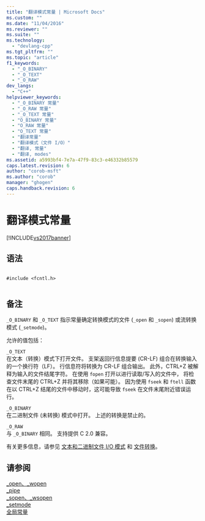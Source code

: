 ```yaml
---
title: "翻译模式常量 | Microsoft Docs"
ms.custom: ""
ms.date: "11/04/2016"
ms.reviewer: ""
ms.suite: ""
ms.technology: 
  - "devlang-cpp"
ms.tgt_pltfrm: ""
ms.topic: "article"
f1_keywords: 
  - "_O_BINARY"
  - "_O_TEXT"
  - "_O_RAW"
dev_langs: 
  - "C++"
helpviewer_keywords: 
  - "_O_BINARY 常量"
  - "_O_RAW 常量"
  - "_O_TEXT 常量"
  - "O_BINARY 常量"
  - "O_RAW 常量"
  - "O_TEXT 常量"
  - "翻译常量"
  - "翻译模式（文件 I/O）"
  - "翻译, 常量"
  - "翻译, modes"
ms.assetid: a5993bf4-7e7a-47f9-83c3-e46332b85579
caps.latest.revision: 6
author: "corob-msft"
ms.author: "corob"
manager: "ghogen"
caps.handback.revision: 6
---
```

# 翻译模式常量
[!INCLUDE[vs2017banner](../assembler/inline/includes/vs2017banner.md)]

## 语法  
  
```  
  
#include <fcntl.h>  
  
```  
  
## 备注  
 `_O_BINARY` 和 `_O_TEXT` 指示常量确定转换模式的文件 \(`_open` 和 `_sopen`\) 或流转换模式 \(`_setmode`\)。  
  
 允许的值包括：  
  
 `_O_TEXT`  
 在文本（转换）模式下打开文件。  支架返回行信息提要 \(CR\-LF\) 组合在转换输入的一个换行符（LF）。  行信息符将转换为 CR\-LF 组合输出。  此外，CTRL\+Z 被解释为输入的文件结尾字符。  在使用 `fopen` 打开以进行读取\/写入的文件中， 将检查文件末尾的 CTRL\+Z 并将其移除（如果可能）。  因为使用 `fseek` 和 `ftell` 函数在以 CTRL\+Z 结尾的文件中移动时，这可能导致 `fseek` 在文件末尾附近错误运行。  
  
 `_O_BINARY`  
 在二进制文件 \(未转换\) 模式中打开。  上述的转换是禁止的。  
  
 `_O_RAW`  
 与 `_O_BINARY` 相同。  支持提供 C 2.0 兼容。  
  
 有关更多信息，请参见 [文本和二进制文件 I\/O 模式](../c-runtime-library/text-and-binary-mode-file-i-o.md) 和 [文件转换](../c-runtime-library/file-translation-constants.md)。  
  
## 请参阅  
 [\_open、\_wopen](../c-runtime-library/reference/open-wopen.md)   
 [\_pipe](../c-runtime-library/reference/pipe.md)   
 [\_sopen、\_wsopen](../c-runtime-library/reference/sopen-wsopen.md)   
 [\_setmode](../c-runtime-library/reference/setmode.md)   
 [全局常量](../c-runtime-library/global-constants.md)